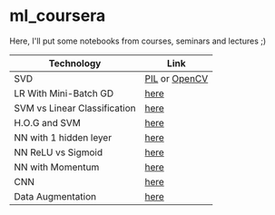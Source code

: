 # ml_coursera

Here, I'll put some notebooks from courses, seminars and lectures ;)


| Technology  |  Link  |
| ------------------- | ------------------- |
| SVD | [PIL](https://github.com/ParshinAD/ml_coursera/blob/2db11182b523bcff70ca5b8a7aefe6981ecea4b3/IBM%20CV/2.4.1_Gemetric_trasfroms_PIL_SVD.ipynb) or [OpenCV](https://github.com/ParshinAD/ml_coursera/blob/2db11182b523bcff70ca5b8a7aefe6981ecea4b3/IBM%20CV/2.4.2_Gemetric_trasfroms_OpenCV_SVD.ipynb)|
| LR With Mini-Batch GD | [here](https://github.com/ParshinAD/ml_coursera/blob/2db11182b523bcff70ca5b8a7aefe6981ecea4b3/IBM%20CV/2.6.2_Logistic_Regression_With_Mini-Batch_Gradient_Descent.ipynb) |
| SVM vs Linear Classification | [here](https://github.com/ParshinAD/ml_coursera/blob/2db11182b523bcff70ca5b8a7aefe6981ecea4b3/IBM%20CV/2.6.4_Support_Vector_Machines_vs_Vanilla_Linear_Classifier.ipynb) |
| H.O.G and SVM | [here](https://github.com/ParshinAD/ml_coursera/blob/2db11182b523bcff70ca5b8a7aefe6981ecea4b3/IBM%20CV/2.6.5_train-classification-svm-hog.ipynb) |
| NN with 1 hidden leyer | [here](https://github.com/ParshinAD/ml_coursera/blob/2db11182b523bcff70ca5b8a7aefe6981ecea4b3/IBM%20CV/2.7.1_Simple_Neural_Network_for_XOR.ipynb) |
| NN ReLU vs Sigmoid | [here](https://github.com/ParshinAD/ml_coursera/blob/2db11182b523bcff70ca5b8a7aefe6981ecea4b3/IBM%20CV/2.7.2_Neural_Network_RELU_vs_Sigmoid.ipynb) |
| NN with Momentum | [here](https://github.com/ParshinAD/ml_coursera/blob/2db11182b523bcff70ca5b8a7aefe6981ecea4b3/IBM%20CV/2.7.3_Training_a_Neural_Network_with_Momentum.ipynb) |
| CNN | [here](https://github.com/ParshinAD/ml_coursera/blob/2db11182b523bcff70ca5b8a7aefe6981ecea4b3/IBM%20CV/2.7.4_CNN.ipynb) |
| Data Augmentation | [here](https://github.com/ParshinAD/ml_coursera/blob/2db11182b523bcff70ca5b8a7aefe6981ecea4b3/IBM%20CV/2.7.5_Data_Augmentation.ipynb) |

